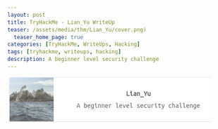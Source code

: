 ```yaml
---
layout: post
title: TryHackMe - Lian_Yu WriteUp
teaser: /assets/media/thm/Lian_Yu/cover.png)
  teaser_home_page: true
categories: [TryHackMe, WriteUps, Hacking]
tags: [tryhackme, writeups, hacking]
description: A beginner level security challenge
---
```



![Cover](/assets/media/thm/Lian_Yu/cover.png)
